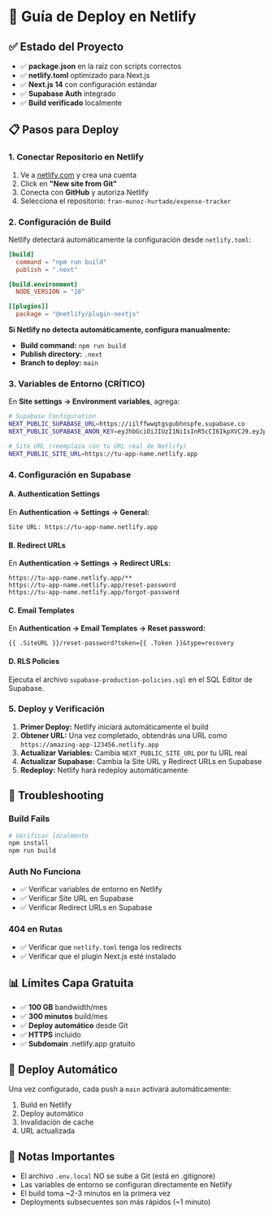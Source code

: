 # 🚀 Guía de Deploy en Netlify

## ✅ Estado del Proyecto

- ✅ **package.json** en la raíz con scripts correctos
- ✅ **netlify.toml** optimizado para Next.js
- ✅ **Next.js 14** con configuración estándar
- ✅ **Supabase Auth** integrado
- ✅ **Build verificado** localmente

## 📋 Pasos para Deploy

### 1. Conectar Repositorio en Netlify

1. Ve a [netlify.com](https://netlify.com) y crea una cuenta
2. Click en **"New site from Git"**
3. Conecta con **GitHub** y autoriza Netlify
4. Selecciona el repositorio: `fran-munoz-hurtado/expense-tracker`

### 2. Configuración de Build

Netlify detectará automáticamente la configuración desde `netlify.toml`:

```toml
[build]
  command = "npm run build"
  publish = ".next"

[build.environment]
  NODE_VERSION = "18"

[[plugins]]
  package = "@netlify/plugin-nextjs"
```

**Si Netlify no detecta automáticamente, configura manualmente:**
- **Build command:** `npm run build`
- **Publish directory:** `.next`
- **Branch to deploy:** `main`

### 3. Variables de Entorno (CRÍTICO)

En **Site settings → Environment variables**, agrega:

```bash
# Supabase Configuration
NEXT_PUBLIC_SUPABASE_URL=https://iilffwwqtgsgubhnspfe.supabase.co
NEXT_PUBLIC_SUPABASE_ANON_KEY=eyJhbGciOiJIUzI1NiIsInR5cCI6IkpXVCJ9.eyJpc3MiOiJzdXBhYmFzZSIsInJlZiI6ImlpbGZmd3dxdGdzZ3ViaG5zcGZlIiwicm9sZSI6ImFub24iLCJpYXQiOjE3NTE2NDg4NDEsImV4cCI6MjA2NzIyNDg0MX0.TlC4_qYYDbdylLSWLml7dOSABIKXOKnNH9DUaC7lzro

# Site URL (reemplaza con tu URL real de Netlify)
NEXT_PUBLIC_SITE_URL=https://tu-app-name.netlify.app
```

### 4. Configuración en Supabase

#### A. Authentication Settings
En **Authentication → Settings → General:**
```
Site URL: https://tu-app-name.netlify.app
```

#### B. Redirect URLs
En **Authentication → Settings → Redirect URLs:**
```
https://tu-app-name.netlify.app/**
https://tu-app-name.netlify.app/reset-password
https://tu-app-name.netlify.app/forgot-password
```

#### C. Email Templates
En **Authentication → Email Templates → Reset password:**
```
{{ .SiteURL }}/reset-password?token={{ .Token }}&type=recovery
```

#### D. RLS Policies
Ejecuta el archivo `supabase-production-policies.sql` en el SQL Editor de Supabase.

### 5. Deploy y Verificación

1. **Primer Deploy:** Netlify iniciará automáticamente el build
2. **Obtener URL:** Una vez completado, obtendrás una URL como `https://amazing-app-123456.netlify.app`
3. **Actualizar Variables:** Cambia `NEXT_PUBLIC_SITE_URL` por tu URL real
4. **Actualizar Supabase:** Cambia la Site URL y Redirect URLs en Supabase
5. **Redeploy:** Netlify hará redeploy automáticamente

## 🔧 Troubleshooting

### Build Fails
```bash
# Verificar localmente
npm install
npm run build
```

### Auth No Funciona
- ✅ Verificar variables de entorno en Netlify
- ✅ Verificar Site URL en Supabase
- ✅ Verificar Redirect URLs en Supabase

### 404 en Rutas
- ✅ Verificar que `netlify.toml` tenga los redirects
- ✅ Verificar que el plugin Next.js esté instalado

## 📊 Límites Capa Gratuita

- ✅ **100 GB** bandwidth/mes
- ✅ **300 minutos** build/mes
- ✅ **Deploy automático** desde Git
- ✅ **HTTPS** incluido
- ✅ **Subdomain** .netlify.app gratuito

## 🔄 Deploy Automático

Una vez configurado, cada push a `main` activará automáticamente:
1. Build en Netlify
2. Deploy automático
3. Invalidación de cache
4. URL actualizada

## 📝 Notas Importantes

- El archivo `.env.local` NO se sube a Git (está en .gitignore)
- Las variables de entorno se configuran directamente en Netlify
- El build toma ~2-3 minutos en la primera vez
- Deployments subsecuentes son más rápidos (~1 minuto) 